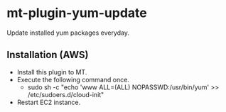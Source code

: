 # mt-plugin-yum-update
Update installed yum packages everyday.

## Installation (AWS)
* Install this plugin to MT.
* Execute the following command once.
  * sudo sh -c "echo 'www ALL=(ALL) NOPASSWD:/usr/bin/yum' >> /etc/sudoers.d/cloud-init"
* Restart EC2 instance.
